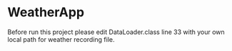 # WeatherApp

Before run this project please edit DataLoader.class line 33 with your own local path for weather recording file.
